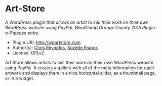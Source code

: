 # Art-Store
*A WordPress plugin that allows an artist to sell their work on their own WordPress website using PayPal. WordCamp Orange County 2015 Plugin-a-Palooza entry.*

 * Plugin URI: http://wpartstore.com
 * Author(s): [Chris Reynolds](https://github.com/jazzsequence), [Suzette Franck](https://github.com/safranck)
 * License: GPLv2

Art Store allows artists to sell their work on their own WordPress website using PayPal. It creates a gallery with all of the meta information for each artwork and displays them in a nice horizontal slider, as a thumbnail page, or in a widget.